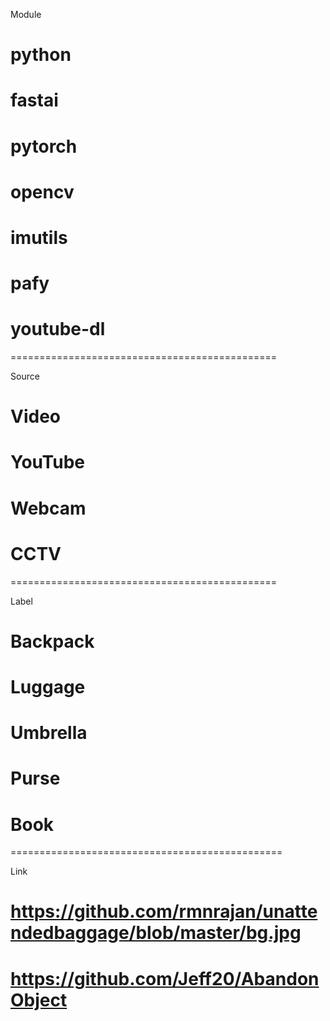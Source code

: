 Module
# python
# fastai
# pytorch
# opencv
# imutils
# pafy
# youtube-dl

==============================================

Source
# Video 
# YouTube
# Webcam 
# CCTV

==============================================

Label
# Backpack
# Luggage
# Umbrella
# Purse
# Book

===============================================

Link
# https://github.com/rmnrajan/unattendedbaggage/blob/master/bg.jpg
# https://github.com/Jeff20/AbandonObject
